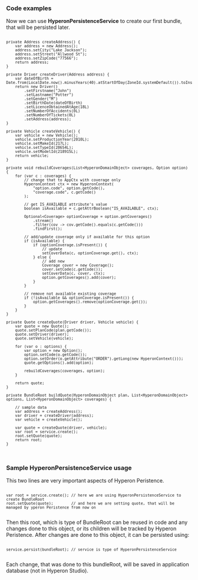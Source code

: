 <h3>Code examples</h3>
Now we can use <b>HyperonPersistenceService</b> to create our first bundle, that will be persisted later.

<code>

    private Address createAddress() {
        var address = new Address();
        address.setCity("Lake Jackson");
        address.setStreet("Allwood St");
        address.setZipCode("77566");
        return address;
    }
    
    private Driver createDriver(Address address) {
        var dateOfBirth = Date.from(LocalDate.now().minusYears(40).atStartOfDay(ZoneId.systemDefault()).toInstant());
        return new Driver()
            .setFirstname("John")
            .setLastname("Potter")
            .setGender("M")
            .setBirthDate(dateOfBirth)
            .setLicenceObtainedAtAge(18L)
            .setNumberOfAccidents(0L)
            .setNumberOfTickets(0L)
            .setAddress(address);
    }
    
    private Vehicle createVehicle() {
        var vehicle = new Vehicle();
        vehicle.setProductionYear(2010L);
        vehicle.setMakeId(217L);
        vehicle.setTypeId(28654L);
        vehicle.setModelId(218915L);
        return vehicle;
    }
    
    private void rebuildCoverages(List<HyperonDomainObject> coverages, Option option) {
        for (var c : coverages) {
            // change that to AppCtx with coverage only
            HyperonContext ctx = new HyperonContext(
                "option.code", option.getCode(),
                "coverage.code", c.getCode()
            );

            // get IS_AVAILABLE attribute's value
            boolean isAvailable = c.getAttrBoolean("IS_AVAILABLE", ctx);

            Optional<Coverage> optionCoverage = option.getCoverages()
                .stream()
                .filter(cov -> cov.getCode().equals(c.getCode()))
                .findFirst();

            // add/update coverage only if available for this option
            if (isAvailable) {
                if (optionCoverage.isPresent()) {
                    // update
                    setCoverData(c, optionCoverage.get(), ctx);
                } else {
                    // add new
                    Coverage cover = new Coverage();
                    cover.setCode(c.getCode());
                    setCoverData(c, cover, ctx);
                    option.getCoverages().add(cover);
                }
            }

            // remove not available existing coverage
            if (!isAvailable && optionCoverage.isPresent()) {
                option.getCoverages().remove(optionCoverage.get());
            }
        }
    }
    
    private Quote createQuote(Driver driver, Vehicle vehicle) {
        var quote = new Quote();
        quote.setPlanCode(plan.getCode());
        quote.setDriver(driver);
        quote.setVehicle(vehicle);

        for (var o : options) {
            var option = new Option();
            option.setCode(o.getCode());
            option.setOrder(o.getAttribute("ORDER").getLong(new HyperonContext()));
            quote.getOptions().add(option);

            rebuildCoverages(coverages, option);
        }
        
        return quote;
    }

    private BundleRoot buildQuote(HyperonDomainObject plan, List<HyperonDomainObject> options, List<HyperonDomainObject> coverages) {

        // sample data
        var address = createAddress();
        var driver = createDriver(address);
        var vehicle = createVehicle();

        var quote = createQuote(driver, vehicle);
        var root = service.create();
        root.setQuote(quote);
        return root;
    }
</code>
<h3>Sample HyperonPersistenceService usage</h3>
This two lines are very important aspects of Hyperon Peristence.
<code>

    var root = service.create(); // here we are using HyperonPersistenceService to create BundleRoot
    root.setQuote(quote);        // and here we are setting quote, that will be managed by yperon Peristence from now on
</code>
Then this root, which is type of BundleRoot can be reused in code and any changes done to this object, or its children will be
tracked by Hyperon Peristence. After changes are done to this object, it can be persisted using:
<code>

    service.persist(bundleRoot); // service is type of HyperonPersistenceService
</code>
Each change, that was done to this bundleRoot, will be saved in application database (not in Hyperon Studio).